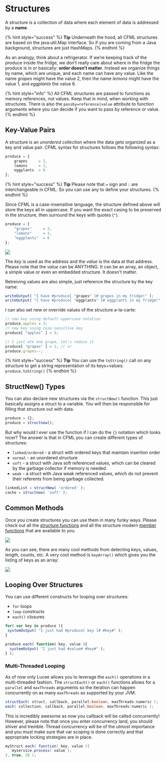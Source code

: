 # Structures

A structure is a collection of data where each element of data is addressed by a **name**.

{% hint style="success" %}
**Tip** Underneath the hood, all CFML structures are based on the java.util.Map interface. So if you are coming from a Java background, structures are just HashMaps.
{% endhint %}

As an analogy, think about a refrigerator. If we’re keeping track of the produce inside the fridge, we don’t really care about where in the fridge the produce is in or basically: **order doesn’t matter**. Instead we organize things by name, which are unique, and each name can have any value. Like the name _grapes_ might have the value 2, then the name _lemons_ might have the value 1, and _eggplants_ the value 6.

{% hint style="info" %}
All CFML structures are passed to functions as memory references, not values. Keep that in mind, when working with structures. There is also the `passby=reference|value` attribute to function arguments where you can decide if you want to pass by reference or value.
{% endhint %}

## Key-Value Pairs

A structure is an _unordered collection_ where the data gets organized as a key and value pair. CFML syntax for structures follows the following syntax:

```javascript
produce = {
    grapes     = 2,
    lemons     = 1,
    eggplants  = 6
};
```

{% hint style="success" %}
**Tip** Please note that `=` sign and `:` are interchangeable in CFML. So you can use any to define your structures.
{% endhint %}

Since CFML is a case-insensitive language, the structure defined above will store the keys all in uppercase. If you want the exact casing to be preserved in the structure, then surround the keys with quotes (`"`).

```javascript
produce = {
    "grapes"     = 2,
    "lemons"     = 1,
    "eggplants"  = 6
};
```

![](../.gitbook/assets/screen-shot-2017-10-05-at-4.46.02-pm.png)

The _key_ is used as the address and the _value_ is the data at that address. Please note that the _value_ can be ANYTHING. It can be an array, an object, a simple value or even an embedded structure. It doesn't matter.

Retreiving values are also simple, just reference the structure by the key name:

```javascript
writeOutput( "I have #produce[ "grapes" ]# grapes in my fridge!" );
writeOutput( "I have #produce[ "eggplants" ]# eggplants in my fridge!" );
```

I can also set new or override values of the structure a-la-carte:

```javascript
// new key using default uppercase notation
produce.apples = 3;
// new key using case sensitive key
produce[ "apples" ] = 3;

// I just ate one grape, let's reduce it
produce[ "grapes" ] = 1; // or
produce.grapes--;
```

{% hint style="success" %}
**Tip** You can use the `toString()` call on any structure to get a string representation of its keys+values: `produce.toString()`
{% endhint %}

## StructNew() Types

You can also declare new structures via the `structNew()` function. This just basically assigns a struct to a variable. You will then be responsible for filling that structure out with data.

```javascript
produce = {};
produce = structnew();
```

But why would I ever use the function if I can do the `{}` notation which looks nicer? The answer is that in CFML you can create different types of structures:

* `linked/ordered` - a struct with ordered keys that maintain insertion order
* `normal` - an unordered structure
* `soft` - a struct with Java soft referenced values, which can be cleared by the garbage collector if memory is needed.
* `weak` - a struct with Java weak referenced values, which do not prevent their referents from being garbage collected.

```javascript
linkedList = structNew( 'ordered' );
cache = structnew( 'soft' );
```

## Common Methods

Once you create structures you can use them in many funky ways. Please check out all the [structure functions](https://cfdocs.org/struct-functions) and all the structure modern [member functions](https://cfdocs.org/member) that are available to you.

![](../.gitbook/assets/screen-shot-2017-10-05-at-4.57.20-pm.png)

As you can see, there are many cool methods from detecting keys, values, length, counts, etc. A very cool method is `keyArray()` which gives you the listing of keys as an array:

![](<../assets/Screen Shot 2017-10-05 at 4.58.09 PM.png>)

## Looping Over Structures

You can use different constructs for looping over structures:

* `for` loops
* `loop` constructs
* `each()` closures

```javascript
for( var key in produce ){
 systemOutput( "I just had #produce[ key ]# #key#" );
}

produce.each( function( key, value ){
  systemOutput( "I just had #value# #key#" );
} );
```

### Multi-Threaded Looping

As of now only Lucee allows you to leverage the `each()` operations in a multi-threaded fashion.  The `structEach()` or `each()` functions allows for a `parallel` and `maxThreads` arguments so the iteration can happen concurrently on as many `maxThreads` as supported by your JVM.

```java
structEach( struct, callback, parallel:boolean, maxThreads:numeric );
each( collection, callback, parallel:boolean, maxThreads:numeric );
```

This is incredibly awesome as now you callback will be called concurrently!  However, please note that once you enter concurrency land, you should shiver and tremble.  Thread concurrency will be of the utmost importance and you must make sure that var scoping is done correctly and that appropriate locking strategies are in place.

```java
myStruct.each( function( key, value ){
   myservice.process( value );
}, true, 20 );
```
